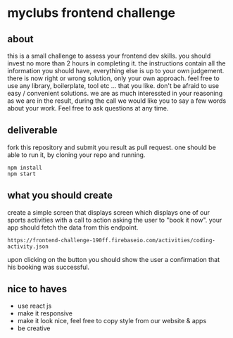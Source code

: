 # myclubs frontend challenge

## about

this is a small challenge to assess your frontend dev skills. you should invest no more than 2 hours in completing it. the instructions contain all the information you should have, everything else is up to your own judgement. there is now right or wrong solution, only your own approach. feel free to use any library, boilerplate, tool etc ... that you like. don't be afraid to use easy / convenient solutions. we are as much interessted in your reasoning as we are in the result, during the call we would like you to say a few words about your work. Feel free to ask questions at any time.

## deliverable

fork this repository and submit you result as pull request. one should be able to run it, by cloning your repo and running.

```
npm install 
npm start
```

## what you should create

create a simple screen that displays screen which displays one of our sports activities with a call to action asking the user to "book it now". your app should fetch the data from this endpoint. 


```
https://frontend-challenge-190ff.firebaseio.com/activities/coding-activity.json 

```

upon clicking on the button you should show the user a confirmation that his booking was successful.


## nice to haves
- use react js
- make it responsive
- make it look nice, feel free to copy style from our website & apps
- be creative






